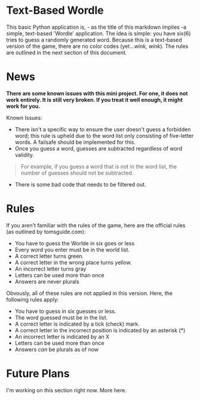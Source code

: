 # Text-Based Wordle

This basic Python application is, - as the title of this markdown implies -a simple, text-based 'Wordle' application. The idea is simple: you have six(6) tries to guess a randomly generated word. Because this is a text-based version of the game, there are no color codes (yet...*wink, wink*). The rules are outlined in the next section of this document.

# News
**There are some known issues with this mini project. For one, it does not work entirely. It is still very broken. If you treat it well enough,
it might work for you.** 

Known Issues:
- There isn't a specific way to ensure the user doesn't guess a forbidden word; this rule is upheld due to the word list only consisting of five-letter words. A failsafe should be implemented for this. 
- Once you guess a word, guesses are subtracted regardless of word validity.
> For example, if you guess a word that is not in the word list, the number of guesses should not be subtracted.
- There is some bad code that needs to be filtered out.

# Rules

If you aren't familiar with the rules of the game, here are the official rules (as outlined by tomsguide.com):

- You have to guess the Worlde in six goes or less
- Every word you enter must be in the world list.
- A correct letter turns green.
- A correct letter in the wrong place turns yellow.
- An incorrect letter turns gray
- Letters can be used more than once
- Answers are never plurals

Obvously, all of these rules are not applied in this version. Here, the following rules apply:

- You have to guess in six guesses or less.
- The word guessed must be in the list.
- A correct letter is indicated by a tick (check) mark.
- A correct letter in the incorrect position is indicated by an asterisk (\*)
- An incorrect letter is indicated by an X
- Letters can be used more than once
- Answers *can* be plurals as of now

# Future Plans

I'm working on this section right now. More here.



